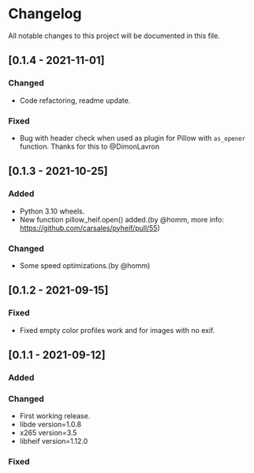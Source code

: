 # Changelog

All notable changes to this project will be documented in this file.

## [0.1.4 - 2021-11-01]

### Changed

- Code refactoring, readme update.

### Fixed

- Bug with header check when used as plugin for Pillow with `as_opener` function. Thanks for this to @DimonLavron 

## [0.1.3 - 2021-10-25]

### Added

- Python 3.10 wheels.
- New function pillow_heif.open() added.(by @homm, more info: https://github.com/carsales/pyheif/pull/55)

### Changed

- Some speed optimizations.(by @homm)

## [0.1.2 - 2021-09-15]

### Fixed

- Fixed empty color profiles work and for images with no exif.

## [0.1.1 - 2021-09-12]

### Added

### Changed

- First working release.
- libde version=1.0.8
- x265 version=3.5
- libheif version=1.12.0

### Fixed
